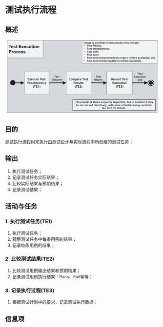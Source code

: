 # 测试执行流程

## 概述

![](../../../../../.gitbook/assets/image%20%2897%29.png)

## 目的

测试执行流程用来执行由测试设计与实现流程中所创建的测试任务；

## 输出

1. 执行测试任务；
2. 记录测试任务实际结果；
3. 比较实际结果与预期结果；
4. 记录测试结果；

## 活动与任务

### 1. 执行测试任务\(TE1\)

1. 执行测试任务；
2. 观察测试任务中每条用例的结果；
3. 记录每条用例的结果；

### 2. 比较测试结果\(TE2\)

1. 比较测试用例输出结果和预期结果；
2. 记录测试用例执行结果：Pass、Fail等等；

### 3. 记录执行过程\(TE3\)

1. 根据测试计划中的要求，记录测试执行数据；

## 信息项

